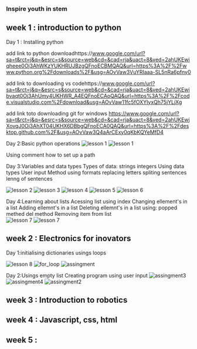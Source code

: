 ### Inspire youth in stem

## week 1 : introduction to python
Day 1 : Installing python

add link to python downloadhttps://www.google.com/url?sa=t&rct=j&q=&esrc=s&source=web&cd=&cad=rja&uact=8&ved=2ahUKEwiqheee0Oj3AhWKzYUKHRUJBzgQFnoECBMQAQ&url=https%3A%2F%2Fwww.python.org%2Fdownloads%2F&usg=AOvVaw3VuYRIaaa-SL5nRa6pfny0


add link to downloading vs codehttps://www.google.com/url?sa=t&rct=j&q=&esrc=s&source=web&cd=&cad=rja&uact=8&ved=2ahUKEwibvaqt0Oj3AhUmy4UKHWR_A4EQFnoECAoQAQ&url=https%3A%2F%2Fcode.visualstudio.com%2Fdownload&usg=AOvVaw11fc5fOXYIyxQh75jYLjXg


add link toto downloading git for windows
https://www.google.com/url?sa=t&rct=j&q=&esrc=s&source=web&cd=&cad=rja&uact=8&ved=2ahUKEwjXovqJ0Oj3AhXT04UKHX6DBbgQFnoECA0QAQ&url=https%3A%2F%2Fdesktop.github.com%2F&usg=AOvVaw3Q4aArCExy0qKbKQYeMfD4

Day 2:Basic python operations
![lesson 1 ](./images/Capture.PNG)
![lesson 1 ](./images/Capture9.PNG)

Using comment 
how to set up a path

Day 3:Variables and data types
Types of data: strings
               integers
Using data types
User input 
Method
using formats
replacing letters 
spliting sentences 
lenng of sentences


![lesson 2 ](./images/Capture4.png)
![lesson 3 ](./images/Capture5.png)
![lesson 4 ](./images/Capture6.png)
![lesson 5 ](./images/Capture7.png)
![lesson 6 ](./images/Capture8.png)

Day 4:Learning about lists 
      Acessing list using index
      Changing ellement's in a list
      Adding ellemnt's in a list
      Deleting ellemnt's in a list using:
                                         popped methed
                                    del method
      Removing item from list         
![lesson 7](./images/Capture2.png)
![lesson 7](./images/Capture3.png)


## week 2 : Electronics for inovators
Day 1:initialising dictionaries
      usings loops
      
![lesson 8](./images/Capture10.png)
![for_loop](./images/Capture11.png)
![assingment](./images/Capture12.png)

Day 2:Usings empty list
      Creating program using user input
![assingment3](./images/Capture13.png)
![assingment4](./images/Capture14.png)
![assingment2](./images/Capture15.png)

## week 3 : Introduction to robotics

## week 4 : Javascript, css, html

## week 5 :